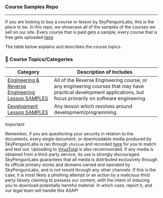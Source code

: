 ### Course Samples Repo
---
If you are looking to buy a course or lesson by SkyPenguinLabs, this is the place to be. In this repo, we showcase all of the samples of the courses we 
sell on our site. Every course that is paid gets a sample; every course that is free gets uploaded [here](../Free_Lessons). 

The table below explains and describes the course topics.


### 📑 Course Topics/Categories

| Category | Description of Includes |
|------|---------|
| [Engineering & Reverse Engineering Lesson SAMPLES](./Engineering%20&%20Reverse%20Engineering%20Lesson%20SAMPLES) | All of the Reverse Engineering course, or any engineering courses that may have practical development applications, but focus primarily on software engineering |
| [Development Lesson SAMPLES](./Development%20Lesson%20SAMPLES) | Any lesson which revolves around development/programming. |

> [!IMPORTANT]
> Remember, if you are questioning your security in relation to the documents, every single document, or downloadable media produced by SkyPenguinLabs is ran through `sha1sum` and recorded [here](../CourseResources/HelpUsFightPiracy) for you to match and test out. Uploading to [VirusTotal](https://www.virustotal.com/gui/file/e23a4697fce0e5db29a5e9409da0ac4cf27ad065fd6146d01f8af098b78a6290?nocache=1) is also recommended. If any media is obtained from a third-party service, its use is strongly discouraged. SkyPenguinLabs guarantees that all media is distributed exclusively through its official primary stores and domains owned and operated by SkyPenguinLabs, and is not resold through any other channels. If this is the case, it is most likely a phishing attempt or an action by a malicious third party falsely claiming to possess our content, with the intent of inducing you to download potentially harmful material. In which case, report it, and our legal team will handle this ASAP!

